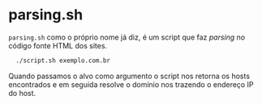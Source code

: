 
# parsing.sh

``parsing.sh`` como o próprio nome já diz, é um script que faz _parsing_ no código fonte
HTML dos sites.


```bash
  ./script.sh exemplo.com.br
```

Quando passamos o alvo como argumento o script nos retorna os hosts
encontrados e em seguida resolve o domínio nos trazendo o endereço IP do host.
